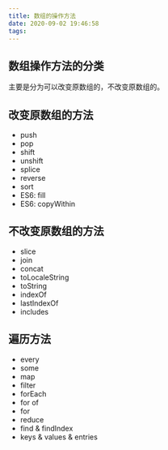 ```yaml
---
title: 数组的操作方法
date: 2020-09-02 19:46:58
tags:
---
```


## 数组操作方法的分类
主要是分为可以改变原数组的，不改变原数组的。

## 改变原数组的方法
- push
- pop
- shift
- unshift
- splice 
- reverse
- sort
- ES6: fill
- ES6: copyWithin

## 不改变原数组的方法
- slice
- join
- concat
- toLocaleString
- toString
- indexOf
- lastIndexOf
- includes

## 遍历方法
- every
- some
- map
- filter
- forEach
- for of
- for
- reduce
- find & findIndex
- keys & values & entries

